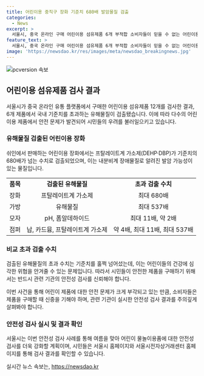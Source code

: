 ```yaml
---
title: 어린이용 중직구 장화 기준치 680배 발암물질 검출
categories:
  - News
excerpt: >
  서울시, 중국 온라인 구매 어린이용 섬유제품 6개 부적합 소비자들이 믿을 수 없는 어린이용 장화와 가방 6개의 안전검사 결과. 프탈레이트계 가소제 초과 검출로 발암, 알러지, 호흡곤란 등 걱정. 시는 이로 인해 어린이 물놀이용품까지 안전검사를 실시할 예정. 소비자는 시티홈페이지에서 결과 확인이 가능하다. (150자)
feature_text: >
  서울시, 중국 온라인 구매 어린이용 섬유제품 6개 부적합 소비자들이 믿을 수 없는 어린이용 장화와 가방 6개의 안전검사 결과. 프탈레이트계 가소제 초과 검출로 발암, 알러지, 호흡곤란 등 걱정. 시는 이로 인해 어린이 물놀이용품까지 안전검사를 실시할 예정. 소비자는 시티홈페이지에서 결과 확인이 가능하다. (150자)
image: 'https://newsdao.kr/res/images/meta/newsdao_breakingnews.jpg'
---
```


<p><img src="https://newsdao.kr/res/images/meta/newsdao_breakingnews.jpg" alt="pcversion 속보" /></p>

<h2 data-ke-size="size26">어린이용 섬유제품 검사 결과</h2>

<p data-ke-size="size16">서울시가 중국 온라인 유통 플랫폼에서 구매한 어린이용 섬유제품 12개를 검사한 결과, 6개 제품에서 국내 기준치를 초과하는 유해물질이 검출됐습니다. 이에 따라 다수의 어린이용 제품에서 안전 문제가 발견되어 시민들의 우려를 불러일으키고 있습니다.</p>

<h3><b>유해물질 검출된 어린이용 장화</b></h3>

<p data-ke-size="size16">쉬인에서 판매하는 어린이용 장화에서는 프탈레이트계 가소제(DEHP·DBP)가 기준치의 680배가 넘는 수치로 검출되었으며, 이는 내분비계 장애물질로 알려진 발암 가능성이 있는 물질입니다.</p>

<table>
<tbody>
<tr>
<td style="text-align: center; height: 17px;"><b>품목</b></td>
<td style="text-align: center; height: 17px;"><b>검출된 유해물질</b></td>
<td style="text-align: center; height: 17px;"><b>초과 검출 수치</b></td>
</tr>
<tr>
<td style="text-align: center; height: 17px;">장화</td>
<td style="text-align: center; height: 17px;">프탈레이트계 가소제</td>
<td style="text-align: center; height: 17px;">최대 680배</td>
</tr>
<tr>
<td style="text-align: center; height: 17px;">가방</td>
<td style="text-align: center; height: 17px;">유해물질</td>
<td style="text-align: center; height: 17px;">최대 537배</td>
</tr>
<tr>
<td style="text-align: center; height: 17px;">모자</td>
<td style="text-align: center; height: 17px;">pH, 폼알데하이드</td>
<td style="text-align: center; height: 17px;">최대 11배, 약 2배</td>
</tr>
<tr>
<td style="text-align: center; height: 17px;">점퍼</td>
<td style="text-align: center; height: 17px;">납, 카드뮴, 프탈레이트계 가소제</td>
<td style="text-align: center; height: 17px;">약 4배, 최대 11배, 최대 537배</td>
</tr>
</tbody>
</table>

<h3><b>비교 초과 검출 수치</b></h3>

<p data-ke-size="size16">검출된 유해물질의 초과 수치는 기준치를 훌쩍 넘어섰는데, 이는 어린이들의 건강에 심각한 위협을 안겨줄 수 있는 문제입니다. 따라서 시민들이 안전한 제품을 구매하기 위해서는 반드시 관련 기관의 안전성 검사를 신뢰해야 합니다.</p>

<p data-ke-size="size16">이번 사건을 통해 어린이 제품에 대한 안전 문제가 크게 부각되고 있는 만큼, 소비자들은 제품을 구매할 때 신중을 기해야 하며, 관련 기관이 실시한 안전성 검사 결과를 주의깊게 살펴봐야 합니다.</p>

<h3><b>안전성 검사 실시 및 결과 확인</b></h3>

<p data-ke-size="size16">서울시는 이번 안전성 검사 사례를 통해 여름을 맞아 어린이 물놀이용품에 대한 안전성 검사를 더욱 강화할 계획이며, 시민들은 서울시 홈페이지와 서울시전자상거래센터 홈페이지를 통해 검사 결과를 확인할 수 있습니다.</p>
실시간 뉴스 속보는, <a href="https://newsdao.kr" rel="dofollow">https://newsdao.kr</a>


